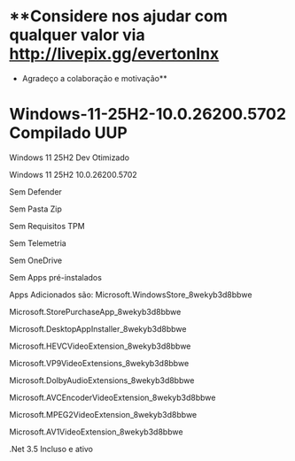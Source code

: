 # **Considere nos ajudar com qualquer valor via http://livepix.gg/evertonlnx 
- Agradeço a colaboração e motivação**

# Windows-11-25H2-10.0.26200.5702 Compilado UUP
Windows 11 25H2 Dev Otimizado

Windows 11 25H2 10.0.26200.5702

Sem Defender

Sem Pasta Zip

Sem Requisitos TPM

Sem Telemetria

Sem OneDrive

Sem Apps pré-instalados

Apps Adicionados são:
Microsoft.WindowsStore_8wekyb3d8bbwe

Microsoft.StorePurchaseApp_8wekyb3d8bbwe

Microsoft.DesktopAppInstaller_8wekyb3d8bbwe

Microsoft.HEVCVideoExtension_8wekyb3d8bbwe

Microsoft.VP9VideoExtensions_8wekyb3d8bbwe

Microsoft.DolbyAudioExtensions_8wekyb3d8bbwe

Microsoft.AVCEncoderVideoExtension_8wekyb3d8bbwe

Microsoft.MPEG2VideoExtension_8wekyb3d8bbwe

Microsoft.AV1VideoExtension_8wekyb3d8bbwe

.Net 3.5 Incluso e ativo
